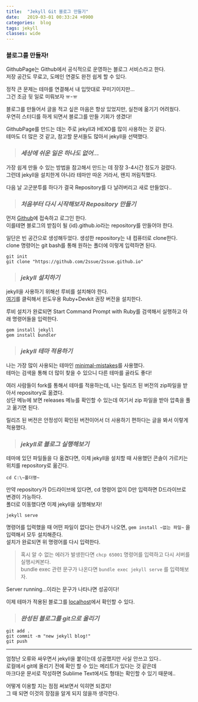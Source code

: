 ```yaml
---
title:  "Jekyll Git 블로그 만들기"
date:   2019-03-01 00:33:24 +0900
categories:  blog
tags: jekyll
classes: wide
---
```


### 블로그를 만들자!

GithubPage는 Github에서 공식적으로 운영하는 블로그 서비스라고 한다.  
저장 공간도 무료고, 도메인 연결도 완전 쉽게 할 수 있다.  

정작 큰 문제는 테마를 연결해서 내 입맛대로 꾸미기이지만...  
그건 조금 뒷 일로 미뤄보자 ㅠ-ㅠ  

블로그를 만들어서 글을 적고 싶은 마음은 항상 있었지만, 실천에 옮기기 어려웠다.  
우연히 스터디를 하게 되면서 블로그를 만들 기회가 생겼다!

GithubPage를 만드는 데는 주로 jekyll과 HEXO를 많이 사용하는 것 같다.  
테마도 더 많은 것 같고, 참고할 문서들도 많아서 jekyll을 선택했다.  


> ### _세상에 쉬운 일은 하나도 없어..._

가장 쉽게 만들 수 있는 방법을 참고해서 만드는 데 장장 3-4시간 정도가 걸렸다.  
그런데 jekyll을 설치한게 아니라 테마만 따온 거라서, 왠지 꺼림칙했다.  

다음 날 고군분투를 하다가 결국 Repository를 다 날려버리고 새로 만들었다..  
  
  
> ### _처음부터 다시 시작해보자 Repository 만들기_

먼저 [Github](https://github.com)에 접속하고 로그인 한다.   
이를테면 블로그의 받침이 될 {id}.github.io라는 repository를 만들어야 한다.  
  
일단은 빈 공간으로 생성해두었다. 생성한 repository는 내 컴퓨터로 clone한다.  
clone 명령어는 git bash를 통해 원하는 폴더에 이렇게 입력하면 된다.

```
git init
git clone "https://github.com/2ssue/2ssue.github.io"
```  

> ### _jekyll 설치하기_

jekyll을 사용하기 위해선 루비를 설치해야 한다.  
[여기](https://rubyinstaller.org/downloads/)를 클릭해서 윈도우용 Ruby+Devkit 권장 버전을 설치한다.  
  
루비 설치가 완료되면 Start Command Prompt with Ruby를 검색해서 실행하고 아래 명령어들을 입력한다.  
  
```
gem install jekyll
gem install bundler
```
  
> ### _jekyll 테마 적용하기_

나는 가장 많이 사용되는 테마인 [minimal-mistakes](https://github.com/mmistakes/minimal-mistakes)를 사용했다.  
테마는 검색을 통해 더 많이 찾을 수 있으니 다른 테마를 골라도 좋다!  

여러 사람들이 fork를 통해서 테마를 적용하는데, 나는 릴리즈 된 버전의 zip파일을 받아서 repository로 옮겼다.  
상단 메뉴에 보면 releases 메뉴를 확인할 수 있는데 여기서 zip 파일을 받아 압축을 풀고 옮기면 된다.  
  
릴리즈 된 버전은 안정성이 확인된 버전이어서 더 사용하기 편하다는 글을 봐서 이렇게 적용했다.  
  

> ### _jekyll로 블로그 실행해보기_

테마에 있던 파일들을 다 옮겼다면, 이제 jekyll을 설치할 때 사용했던 콘솔이 가르키는 위치를 repository로 옮긴다.

```
cd C:\~폴더명~
```

만약 repository가 D드라이브에 있다면, cd 명령어 없이 D만 입력하면 D드라이브로 변경이 가능하다.  
폴더로 이동했다면 이제 jekyll을 실행해보자!

```
jekyll serve
```

명령어를 입력했을 때 어떤 파일이 없다는 안내가 나오면, `gem install ~없는 파일~` 을 입력해서 모두 설치해준다.  
설치가 완료되면 위 명령어를 다시 입력한다.  

> 혹시 알 수 없는 에러가 발생한다면 `chcp 65001` 명령어를 입력하고 다시 서버를 실행시켜본다.  
bundle exec 관련 문구가 나온다면 `bundle exec jekyll serve` 를 입력해보자.

Server running...이라는 문구가 나타나면 성공이다!  

이제 테마가 적용된 블로그를 [localhost](http://127.0.0.1:4000)에서 확인할 수 있다.  
  
> ### _완성된 블로그를 git으로 올리기_

```
git add .
git commit -m "new jekyll blog!"
git push
```

___

엄청난 오류와 싸우면서 jekyll을 붙이는데 성공했지만 사실 안쓰고 있다..  
로컬에서 git에 올리기 전에 확인 할 수 있는 메리트가 있다는 것 같은데  
마크다운 문서로 작성하면 Sublime Text에서도 형태는 확인할 수 있기 때문에..  

  
어떻게 이용할 지는 점점 써보면서 익히면 되겠지!  
그 때 되면 이것의 장점을 알게 되지 않을까 생각한다.  
